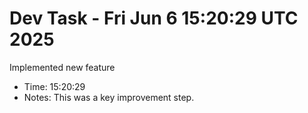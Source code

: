 # Dev Task - Fri Jun  6 15:20:29 UTC 2025
Implemented new feature
- Time: 15:20:29
- Notes: This was a key improvement step.

